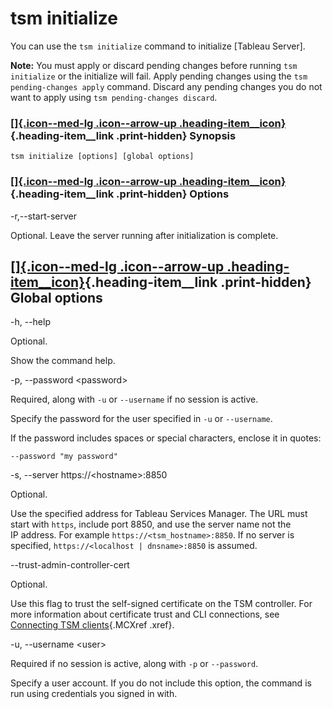 

tsm initialize
==============
You can use the `tsm initialize` command to initialize [Tableau
Server].

**Note:** You must apply or discard pending changes before running
`tsm initialize` or the initialize will fail. Apply pending changes
using the `tsm pending-changes apply` command. Discard any pending
changes you do not want to apply using `tsm pending-changes discard`.

<div>

### [[]{.icon--med-lg .icon--arrow-up .heading-item__icon}](https://help.tableau.com/current/server/en-us/cli_initialize_tsm.htm#){.heading-item__link .print-hidden} Synopsis

</div>

`tsm initialize [options] [global options]`

<div>

### [[]{.icon--med-lg .icon--arrow-up .heading-item__icon}](https://help.tableau.com/current/server/en-us/cli_initialize_tsm.htm#){.heading-item__link .print-hidden} Options

</div>

-r,\--start-server

Optional. Leave the server running after initialization is complete.

<div>

[[]{.icon--med-lg .icon--arrow-up .heading-item__icon}](https://help.tableau.com/current/server/en-us/cli_initialize_tsm.htm#){.heading-item__link .print-hidden} Global options
--------------------------------------------------------------------------------------------------------------------------------------------------------------------------------

</div>

-h, \--help

Optional.

Show the command help.

-p, \--password \<password\>

Required, along with `-u` or `--username` if no session is active.

Specify the password for the user specified in `-u` or `--username`.

If the password includes spaces or special characters, enclose it in
quotes:

`--password "my password"`

-s, \--server https://\<hostname\>:8850

Optional.

Use the specified address for Tableau Services Manager. The URL must
start with `https`, include port 8850, and use the server name not the
IP address. For example `https://<tsm_hostname>:8850`. If no server is
specified, `https://<localhost | dnsname>:8850` is assumed.

\--trust-admin-controller-cert

Optional.

Use this flag to trust the self-signed certificate on the
TSM controller. For more information about certificate trust and
CLI connections, see [Connecting
TSM clients](https://help.tableau.com/current/server/en-us/tsm_overview.htm#Connecti){.MCXref
.xref}.

-u, \--username \<user\>

Required if no session is active, along with `-p` or `--password`.

Specify a user account. If you do not include this option, the command
is run using credentials you signed in with.
